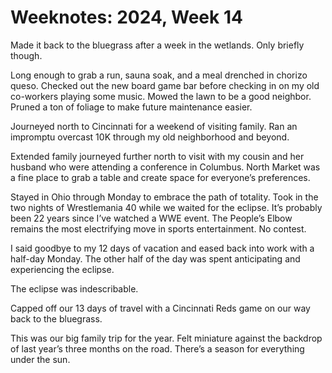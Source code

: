 <template data-parse>2024-04-09 #weeknotes</template>

# Weeknotes: 2024, Week 14

Made it back to the bluegrass after a week in the wetlands. Only briefly though. 

Long enough to grab a run, sauna soak, and a meal drenched in chorizo queso. Checked out the new board game bar before checking in on my old co-workers playing some music. Mowed the lawn to be a good neighbor. Pruned a ton of foliage to make future maintenance easier. 

Journeyed north to Cincinnati for a weekend of visiting family. Ran an impromptu overcast 10K through my old neighborhood and beyond. 

Extended family journeyed further north to visit with my cousin and her husband who were attending a conference in Columbus. North Market was a fine place to grab a table and create space for everyone’s preferences. 

Stayed in Ohio through Monday to embrace the path of totality. Took in the two nights of Wrestlemania 40 while we waited for the eclipse. It’s probably been 22 years since I’ve watched a WWE event. The People’s Elbow remains the most electrifying move in sports entertainment. No contest. 

I said goodbye to my 12 days of vacation and eased back into work with a half-day Monday. The other half of the day was spent anticipating and experiencing the eclipse.  

The eclipse was indescribable.

Capped off our 13 days of travel with a Cincinnati Reds game on our way back to the bluegrass. 

This was our big family trip for the year. Felt miniature against the backdrop of last year’s three months on the road. There’s a season for everything under the sun. 